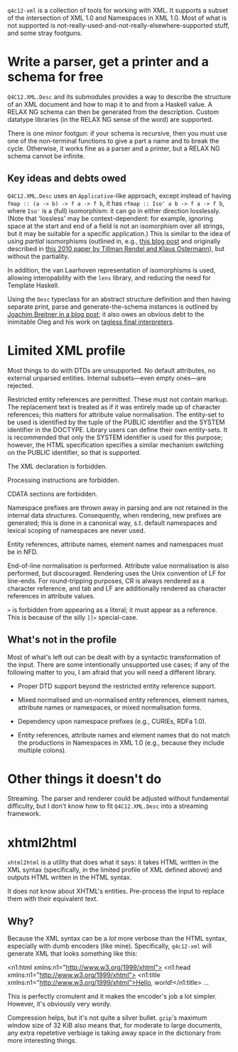 `q4c12-xml` is a collection of tools for working with XML. It supports a subset of the intersection of XML 1.0 and Namespaces in XML 1.0. Most of what is not supported is not-really-used-and-not-really-elsewhere-supported stuff, and some stray footguns.

Write a parser, get a printer and a schema for free
===================================================

`Q4C12.XML.Desc` and its submodules provides a way to describe the structure of an XML document and how to map it to and from a Haskell value. A RELAX NG schema can then be generated from the description. Custom datatype libraries (in the RELAX NG sense of the word) are supported.

There is one minor footgun: if your schema is recursive, then you must use one of the non-terminal functions to give a part a name and to break the cycle. Otherwise, it works fine as a parser and a printer, but a RELAX NG schema cannot be infinite.

Key ideas and debts owed
------------------------

`Q4C12.XML.Desc` uses an `Applicative`-like approach, except instead of having `fmap :: (a -> b) -> f a -> f b`, it has `rfmap :: Iso' a b -> f a -> f b`, where `Iso'` is a (full) isomorphism: it can go in either direction losslessly. (Note that 'lossless' may be context-dependent: for example, ignoring space at the start and end of a field is not an isomorphism over all strings, but it may be suitable for a specific application.) This is similar to the idea of using *partial* isomorphisms (outlined in, e.g., [this blog post](http://ponies.io/posts/2015-03-01-round-tripping-balls-json-1.html) and originally described in [this 2010 paper by Tillman Rendel and Klaus Ostermann](http://www.informatik.uni-marburg.de/~rendel/unparse/rendel10invertible.pdf)), but without the partiality.

In addition, the van Laarhoven representation of isomorphisms is used, allowing interopability with the `lens` library, and reducing the need for Template Haskell.

Using the `Desc` typeclass for an abstract structure definition and then having separate print, parse and generate-the-schema instances is outlined by [Joachim Breitner in a blog post](http://www.joachim-breitner.de/blog/710-Showcasing_Applicative); it also owes an obvious debt to the inimitable Oleg and his work on [tagless final interpreters](http://okmij.org/ftp/tagless-final/index.html).

Limited XML profile
===================

Most things to do with DTDs are unsupported. No default attributes, no external unparsed entities. Internal subsets—even empty ones—are rejected.

Restricted entity references are permitted. These must not contain markup. The replacement text is treated as if it was entirely made up of character references; this matters for attribute value normalisation. The entity-set to be used is identified by the tuple of the PUBLIC identifier and the SYSTEM identifier in the DOCTYPE. Library users can define their own entity-sets. It is recommended that only the SYSTEM identifier is used for this purpose; however, the HTML specification specifies a similar mechanism switching on the PUBLIC identifier, so that is supported.

The XML declaration is forbidden.

Processing instructions are forbidden.

CDATA sections are forbidden.

Namespace prefixes are thrown away in parsing and are not retained in the internal data structures. Consequently, when rendering, new prefixes are generated; this is done in a canonical way, s.t. default namespaces and lexical scoping of namespaces are never used.

Entity references, attribute names, element names and namespaces must be in NFD.

End-of-line normalisation is performed. Attribute value normalisation is also performed, but discouraged. Rendering uses the Unix convention of LF for line-ends. For round-tripping purposes, CR is always rendered as a character reference, and tab and LF are additionally rendered as character references in attribute values.

`>` is forbidden from appearing as a literal; it must appear as a reference. This is because of the silly `]]>` special-case.

What's not in the profile
-------------------------

Most of what's left out can be dealt with by a syntactic transformation of the input. There are some intentionally unsupported use cases; if any of the following matter to you, I am afraid that you will need a different library.

* Proper DTD support beyond the restricted entity reference support.

* Mixed normalised and un-normalised entity references, element names, attribute names or namespaces, or mixed normalisation forms.

* Dependency upon namespace prefixes (e.g., CURIEs, RDFa 1.0).

* Entity references, attribute names and element names that do not match the productions in Namespaces in XML 1.0 (e.g., because they include multiple colons).

Other things it doesn't do
==========================

Streaming. The parser and renderer could be adjusted without fundamental difficulty, but I don't know how to fit `Q4C12.XML.Desc` into a streaming framework.

xhtml2html
==========

`xhtml2html` is a utility that does what it says: it takes HTML written in the XML syntax (specifically, in the limited profile of XML defined above) and outputs HTML written in the HTML syntax.

It does not know about XHTML's entities. Pre-process the input to replace them with their equivalent text.

Why?
----

Because the XML syntax can be a *lot* more verbose than the HTML syntax, especially with dumb encoders (like mine). Specifically, `q4c12-xml` will generate XML that looks something like this:

  <n1:html xmlns:n1="http://www.w3.org/1999/xhtml">
    <n1:head xmlns:n1="http://www.w3.org/1999/xhtml">
      <n1:title xmlns:n1="http://www.w3.org/1999/xhtml">Hello, world!</n1:title>
  ...

This is perfectly cromulent and it makes the encoder's job a lot simpler. However, it's obviously very wordy.

Compression helps, but it's not quite a silver bullet. `gzip`'s maximum window size of 32 KiB also means that, for moderate to large documents, any extra repetetive verbiage is taking away space in the dictionary from more interesting things.
